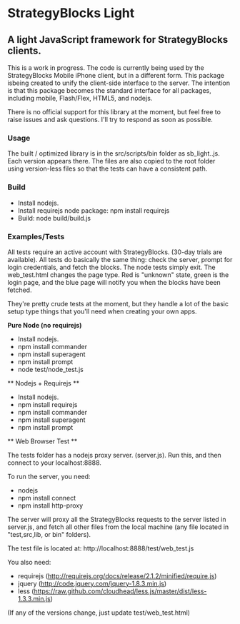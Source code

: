 # StrategyBlocks Light

## A light JavaScript framework for StrategyBlocks clients.

This is a work in progress. The code is currently being used by the StrategyBlocks Mobile iPhone client, but in a different form. This package isbeing created to unify the client-side interface to the server. The intention is that this package becomes the standard interface for all packages, including mobile, Flash/Flex, HTML5, and nodejs. 

There is no official support for this library at the moment, but feel free to raise issues and ask questions. I'll try to respond as soon as possible. 


### Usage

The built / optimized library is in the src/scripts/bin folder as sb_light.<version>.js. Each version appears there. 
The files are also copied to the root folder using version-less files so that the tests can have a consistent path. 


### Build

 - Install nodejs. 
 - Install requirejs node package: npm install requirejs
 - Build: node build/build.js

 
 
### Examples/Tests

All tests require an active account with StrategyBlocks. (30-day trials are available).
All tests do basically the same thing: check the server, prompt for login credentials, and fetch the blocks.
The node tests simply exit. The web_test.html changes the page type. Red is "unknown" state, green is the login page, and the blue page will notify you when the blocks have been fetched. 

They're pretty crude tests at the moment, but they handle a lot of the basic setup type things that you'll need when creating your own apps. 

**Pure Node (no requirejs)**

 - Install nodejs.
 - npm install commander
 - npm install superagent
 - npm install prompt
 - node test/node_test.js

** Nodejs + Requirejs **

 - Install nodejs.
 - npm install requirejs
 - npm install commander
 - npm install superagent
 - npm install prompt


** Web Browser Test **

The tests folder has a nodejs proxy server. (server.js). Run this, and then connect to your localhost:8888.

To run the server, you need:

 - nodejs
 - npm install connect 
 - npm install http-proxy

The server will proxy all the StrategyBlocks requests to the server listed in server.js, and fetch all other files from the local machine 
(any file located in "test,src,lib, or bin" folders).

The test file is located at: http://localhost:8888/test/web_test.js

You also need:

 - requirejs (http://requirejs.org/docs/release/2.1.2/minified/require.js)
 - jquery (http://code.jquery.com/jquery-1.8.3.min.js)
 - less (https://raw.github.com/cloudhead/less.js/master/dist/less-1.3.3.min.js)

(If any of the versions change, just update test/web_test.html)
